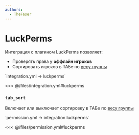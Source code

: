 ```yaml
---
authors:
  - TheFaser
---
```


# LuckPerms

Интеграция с плагином LuckPerms позволяет:
- Проверять права у **оффлайн игроков**
- Сортировать игроков в ТАБе по [весу группы](https://luckperms.net/wiki/Weight)

[//]: # (integration.yml)
<!--@include: @/parts/words.md#setting-->
<!--@include: @/parts/words.md#path--> `integration.yml → luckperms`

<!--@include: @/parts/words.md#default-->
<<< @/files/integration.yml#luckperms

<!--@include: @/parts/enable.md-->

### `tab_sort`

Включает или выключает сортировку в ТАБе по [весу группы](https://luckperms.net/wiki/Weight)

[//]: # (permission.yml)
<!--@include: @/parts/words.md#permission-->
<!--@include: @/parts/words.md#path--> `permission.yml → integration.luckperms`

<!--@include: @/parts/words.md#default-->
<<< @/files/permission.yml#luckperms

<!--@include: @/parts/permission/permissionTier3.md-->